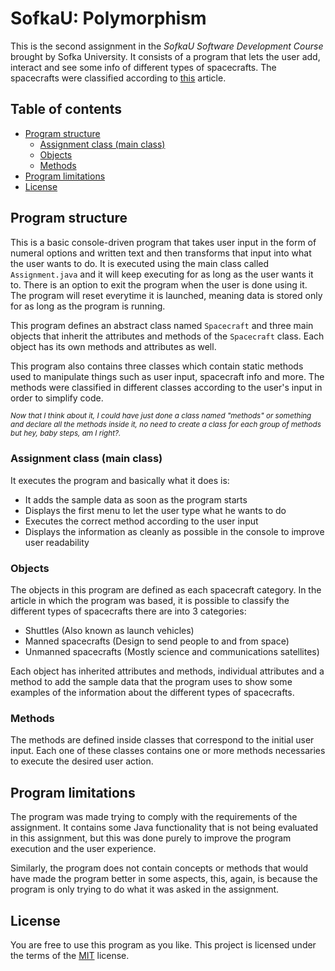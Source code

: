 # SofkaU: Polymorphism

This is the second assignment in the _SofkaU Software Development Course_ brought by Sofka University. It consists of a program that lets the user add, interact and see some info of different types of spacecrafts. The spacecrafts were classified according to [this](https://moaramore.com/2016/05/14/clasificacion-de-las-naves-espaciales/) article.

## Table of contents

  - [Program structure](#program-structure)
    - [Assignment class (main class)](#assignment-class-main-class)
    - [Objects](#objects)
    - [Methods](#methods)
  - [Program limitations](#program-limitations)
  - [License](#license)

## Program structure

This is a basic console-driven program that takes user input in the form of numeral options and written text and then transforms that input into what the user wants to do. It is executed using the main class called `Assignment.java` and it will keep executing for as long as the user wants it to. There is an option to exit the program when the user is done using it. The program will reset everytime it is launched, meaning data is stored only for as long as the program is running.

This program defines an abstract class named `Spacecraft` and three main objects that inherit the attributes and methods of the `Spacecraft` class. Each object has its own methods and attributes as well.

This program also contains three classes which contain static methods used to manipulate things such as user input, spacecraft info and more. The methods were classified in different classes according to the user's input in order to simplify code.

_<sup>Now that I think about it, I could have just done a class named "methods" or something and declare all the methods inside it, no need to create a class for each group of methods but hey, baby steps, am I right?.</sup>_


### Assignment class (main class)

It executes the program and basically what it does is:

* It adds the sample data as soon as the program starts
* Displays the first menu to let the user type what he wants to do
* Executes the correct method according to the user input
* Displays the information as cleanly as possible in the console to improve user readability
  
### Objects

The objects in this program are defined as each spacecraft category. In the article in which the program was based, it is possible to classify the different types of spacecrafts there are into 3 categories:

* Shuttles (Also known as launch vehicles)
* Manned spacecrafts (Design to send people to and from space)
* Unmanned spacecrafts (Mostly science and communications satellites)

Each object has inherited attributes and methods, individual attributes and a method to add the sample data that the program uses to show some examples of the information about the different types of spacecrafts.

### Methods

The methods are defined inside classes that correspond to the initial user input. Each one of these classes contains one or more methods necessaries to execute the desired user action.

## Program limitations

The program was made trying to comply with the requirements of the assignment. It contains some Java functionality that is not being evaluated in this assignment, but this was done purely to improve the program execution and the user experience.

Similarly, the program does not contain concepts or methods that would have made the program better in some aspects, this, again, is because the program is only trying to do what it was asked in the assignment.

## License

You are free to use this program as you like. This project is licensed under the terms of the [MIT](https://github.com/IgorAntun/node-chat/blob/master/LICENSE) license.